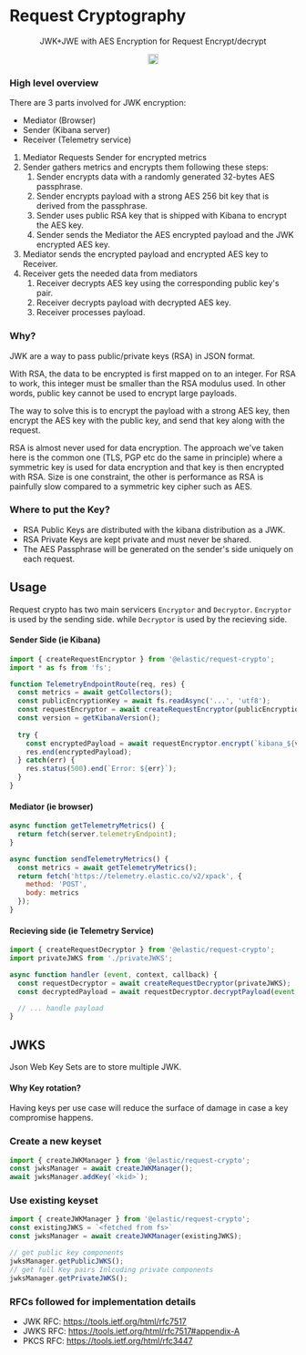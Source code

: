 # Request Cryptography

<p align="center">
  JWK+JWE with AES Encryption for Request Encrypt/decrypt
</p>

<p align="center">
  <a href="https://badge.fury.io/js/%40elastic%2Frequest-crypto"><img src="https://badge.fury.io/js/%40elastic%2Frequest-crypto.svg" alt="npm version" height="18"></a>
</p>

### High level overview

There are 3 parts involved for JWK encryption:
- Mediator (Browser)
- Sender (Kibana server)
- Receiver (Telemetry service)

1. Mediator Requests Sender for encrypted metrics
2. Sender gathers metrics and encrypts them following these steps:
   1. Sender encrypts data with a randomly generated 32-bytes AES passphrase.
   2. Sender encrypts payload with a strong AES 256 bit key that is derived from the passphrase.
   3. Sender uses public RSA key that is shipped with Kibana to encrypt the AES key.
   4. Sender sends the Mediator the AES encrypted payload and the JWK encrypted AES key.
3. Mediator sends the encrypted payload and encrypted AES key to Receiver.
4. Receiver gets the needed data from mediators
   1. Receiver decrypts AES key using the corresponding public key's pair.
   2. Receiver decrypts payload with decrypted AES key.
   3. Receiver processes payload.

### Why?

JWK are a way to pass public/private keys (RSA) in JSON format.

With RSA, the data to be encrypted is first mapped on to an integer. For
RSA to work, this integer must be smaller than the RSA modulus used. In other words,
public key cannot be used to encrypt large payloads.

The way to solve this is to encrypt the payload with a strong AES key, then encrypt the
AES key with the public key, and send that key along with the request.

RSA is almost never used for data encryption. The approach we've taken here is the common one (TLS, PGP etc do the same in principle) where a symmetric key is used for data encryption and that key is then encrypted with RSA. Size is one constraint, the other is performance as RSA is painfully slow compared to a symmetric key cipher such as AES.


### Where to put the Key?
- RSA Public Keys are distributed with the kibana distribution as a JWK.
- RSA Private Keys are kept private and must never be shared.
- The AES Passphrase will be generated on the sender's side uniquely on each request.

## Usage

Request crypto has two main servicers `Encryptor` and `Decryptor`.
`Encryptor` is used by the sending side. while `Decryptor` is used by the recieving side.



#### Sender Side (ie Kibana)

```js
import { createRequestEncryptor } from '@elastic/request-crypto';
import * as fs from 'fs';

function TelemetryEndpointRoute(req, res) {
  const metrics = await getCollectors();
  const publicEncryptionKey = await fs.readAsync('...', 'utf8');
  const requestEncryptor = await createRequestEncryptor(publicEncryptionKey);
  const version = getKibanaVersion();
  
  try {
    const encryptedPayload = await requestEncryptor.encrypt(`kibana_${version}`, metrics);
    res.end(encryptedPayload);
  } catch(err) {
    res.status(500).end(`Error: ${err}`);
  }
}
```


#### Mediator (ie browser)

```js
async function getTelemetryMetrics() {
  return fetch(server.telemetryEndpoint);
}

async function sendTelemetryMetrics() {
  const metrics = await getTelemetryMetrics();
  return fetch('https://telemetry.elastic.co/v2/xpack', {
    method: 'POST', 
    body: metrics
  });
}
```

#### Recieving side (ie Telemetry Service)

```js
import { createRequestDecryptor } from '@elastic/request-crypto';
import privateJWKS from './privateJWKS';

async function handler (event, context, callback) {
  const requestDecryptor = await createRequestDecryptor(privateJWKS);
  const decryptedPayload = await requestDecryptor.decryptPayload(event.body);

  // ... handle payload
}
```

## JWKS

Json Web Key Sets are to store multiple JWK.

#### Why Key rotation?

Having keys per use case will reduce the surface of damage in case a key compromise happens.


### Create a new keyset

```js
import { createJWKManager } from '@elastic/request-crypto';
const jwksManager = await createJWKManager();
await jwksManager.addKey(`<kid>`);
```

### Use existing keyset

```js
import { createJWKManager } from '@elastic/request-crypto';
const existingJWKS = `<fetched from fs>`
const jwksManager = await createJWKManager(existingJWKS);

// get public key components
jwksManager.getPublicJWKS();
// get full Key pairs Inlcuding private components
jwksManager.getPrivateJWKS();
```

### RFCs followed for implementation details

- JWK RFC: https://tools.ietf.org/html/rfc7517
- JWKS RFC: https://tools.ietf.org/html/rfc7517#appendix-A
- PKCS RFC: https://tools.ietf.org/html/rfc3447
